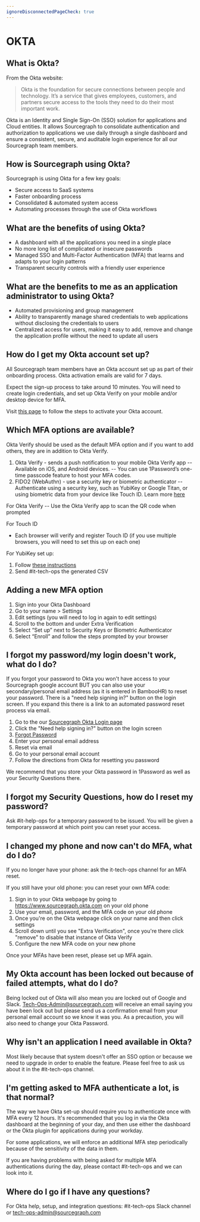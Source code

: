 ```yaml
---
ignoreDisconnectedPageCheck: true
---
```


# OKTA

## What is Okta?

From the Okta website:

> Okta is the foundation for secure connections between people and technology. It’s a service that gives employees, customers, and partners secure access to the tools they need to do their most important work.

Okta is an Identity and Single Sign-On (SSO) solution for applications and Cloud entities. It allows Sourcegraph to consolidate authentication and authorization to applications we use daily through a single dashboard and ensure a consistent, secure, and auditable login experience for all our Sourcegraph team members.

## How is Sourcegraph using Okta?

Sourcegraph is using Okta for a few key goals:

- Secure access to SaaS systems
- Faster onboarding process
- Consolidated & automated system access
- Automating processes through the use of Okta workflows

## What are the benefits of using Okta?

- A dashboard with all the applications you need in a single place
- No more long list of complicated or insecure passwords
- Managed SSO and Multi-Factor Authentication (MFA) that learns and adapts to your login patterns
- Transparent security controls with a friendly user experience

## What are the benefits to me as an application administrator to using Okta?

- Automated provisioning and group management
- Ability to transparently manage shared credentials to web applications without disclosing the credentials to users
- Centralized access for users, making it easy to add, remove and change the application profile without the need to update all users

## How do I get my Okta account set up?

All Sourcegraph team members have an Okta account set up as part of their onboarding process. Okta activation emails are valid for 7 days.

Expect the sign-up process to take around 10 minutes. You will need to create login credentials, and set up Okta Verify on your mobile and/or desktop device for MFA.

Visit [this page](okta-activation-steps.md) to follow the steps to activate your Okta account.

## Which MFA options are available?

Okta Verify should be used as the default MFA option and if you want to add others, they are in addition to Okta Verify.

1. Okta Verify - sends a push notification to your mobile Okta Verify app
-- Available on iOS, and Android devices. 
-- You can use 1Password’s one-time passcode feature to host your MFA codes.
2. FIDO2 (WebAuthn) - use a security key or biometric authenticator
-- Authenticate using a security key, such as YubiKey or Google Titan, or using biometric data from your device like Touch ID. Learn more [here](https://help.okta.com/en-us/Content/Topics/Security/mfa-webauthn.htm?cshid=csh_FIDO2_WebAuthn)

For Okta Verify
-- Use the Okta Verify app to scan the QR code when prompted

For Touch ID
- Each browser will verify and register Touch ID (if you use multiple browsers, you will need to set this up on each one)

For YubiKey set up:

1. Follow [these instructions](https://support.yubico.com/hc/en-us/articles/360016614960-Programming-YubiKeys-for-Okta-Adaptive-Multi-Factor-Authentication)
2. Send #it-tech-ops the generated CSV

## Adding a new MFA option
1. Sign into your Okta Dashboard
2. Go to your name > Settings
3. Edit settings (you will need to log in again to edit settings)
4. Scroll to the bottom and under Extra Verification 
5. Select “Set up” next to Security Keys or Biometric Authenticator
6. Select “Enroll” and follow the steps prompted by your browser

## I forgot my password/my login doesn't work, what do I do?

If you forgot your password to Okta you won't have access to your Sourcegraph google account BUT you can also use your secondary/personal email address (as it is entered in BambooHR) to reset your password.
There is a "need help signing in?" button on the login screen. If you expand this there is a link to an automated password reset process via email.

1. Go to the our [Sourcegraph Okta Login page](https://www.sourcegraph.okta.com)
1. Click the "Need help signing in?" button on the login screen
1. [Forgot Password](https://sourcegraph.okta.com/signin/forgot-password)
1. Enter your personal email address
1. Reset via email
1. Go to your personal email account
1. Follow the directions from Okta for resetting you password

We recommend that you store your Okta password in 1Password as well as your Security Questions there.

## I forgot my Security Questions, how do I reset my password?

Ask #it-help-ops for a temporary password to be issued. You will be given a temporary password at which point you can reset your access.

## I changed my phone and now can't do MFA, what do I do?

If you no longer have your phone: ask the it-tech-ops channel for an MFA reset.

If you still have your old phone: you can reset your own MFA code:

1. Sign in to your Okta webpage by going to <https://www.sourcegraph.okta.com> on your old phone
2. Use your email, password, and the MFA code on your old phone
3. Once you're on the Okta webpage click on your name and then click settings
4. Scroll down until you see "Extra Verification", once you're there click "remove" to disable that instance of Okta Verify
5. Configure the new MFA code on your new phone

Once your MFAs have been reset, please set up MFA again.

## My Okta account has been locked out because of failed attempts, what do I do?

Being locked out of Okta will also mean you are locked out of Google and Slack. Tech-Ops-Admin@sourcegraph.com will receive an email saying you have been lock out but please send us a confirmation email from your personal email account so we know it was you. As a precaution, you will also need to change your Okta Password.

## Why isn't an application I need available in Okta?

Most likely because that system doesn't offer an SSO option or because we need to upgrade in order to enable the feature. Please feel free to ask us about it in the #it-tech-ops channel.

## I'm getting asked to MFA authenticate a lot, is that normal?

The way we have Okta set-up should require you to authenticate once with MFA every 12 hours. It's recommended that you log in via the Okta dashboard at the beginning of your day, and then use either the dashboard or the Okta plugin for applications during your workday.

For some applications, we will enforce an additional MFA step periodically because of the sensitivity of the data in them.

If you are having problems with being asked for multiple MFA authentications during the day, please contact #it-tech-ops and we can look into it.

## Where do I go if I have any questions?

For Okta help, setup, and integration questions: #it-tech-ops Slack channel or <tech-ops-admin@sourcegraph.com>
